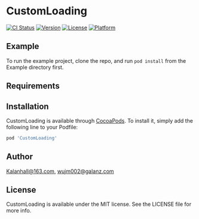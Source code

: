 # CustomLoading

[![CI Status](https://img.shields.io/travis/Kalanhall@163.com/CustomLoading.svg?style=flat)](https://travis-ci.org/Kalanhall@163.com/CustomLoading)
[![Version](https://img.shields.io/cocoapods/v/CustomLoading.svg?style=flat)](https://cocoapods.org/pods/CustomLoading)
[![License](https://img.shields.io/cocoapods/l/CustomLoading.svg?style=flat)](https://cocoapods.org/pods/CustomLoading)
[![Platform](https://img.shields.io/cocoapods/p/CustomLoading.svg?style=flat)](https://cocoapods.org/pods/CustomLoading)

## Example

To run the example project, clone the repo, and run `pod install` from the Example directory first.

## Requirements

## Installation

CustomLoading is available through [CocoaPods](https://cocoapods.org). To install
it, simply add the following line to your Podfile:

```ruby
pod 'CustomLoading'
```

## Author

Kalanhall@163.com, wujm002@galanz.com

## License

CustomLoading is available under the MIT license. See the LICENSE file for more info.
